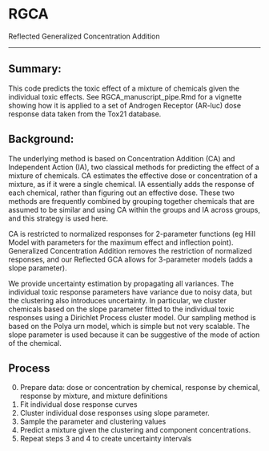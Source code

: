 # RGCA
Reflected Generalized Concentration Addition

---
## Summary:  
This code predicts the toxic effect of a mixture of chemicals given the individual toxic effects.  See RGCA_manuscript_pipe.Rmd for a vignette showing how it is applied to a set of Androgen Receptor (AR-luc) dose response data taken from the Tox21 database.

## Background:  
The underlying method is based on Concentration Addition (CA) and Independent Action (IA), two classical methods for predicting the effect of a mixture of chemicals.  CA estimates the effective dose or concentration of a mixture, as if it were a single chemical.  IA essentially adds the response of each chemical, rather than figuring out an effective dose.  These two methods are frequently combined by grouping together chemicals that are assumed to be similar and using CA within the groups and IA across groups, and this strategy is used here.

CA is restricted to normalized responses for 2-parameter functions (eg Hill Model with parameters for the maximum effect and inflection point).  Generalized Concentration Addition removes the restriction of normalized responses, and our Reflected GCA allows for 3-parameter models (adds a slope parameter). 

We provide uncertainty estimation by propagating all variances.  The individual toxic response parameters have variance due to noisy data, but the clustering also introduces uncertainty.  In particular, we cluster chemicals based on the slope parameter fitted to the individual toxic responses using a Dirichlet Process cluster model.  Our sampling method is based on the Polya urn model, which is simple but not very scalable.  The slope parameter is used because it can be suggestive of the mode of action of the chemical.

## Process
0. Prepare data:  dose or concentration by chemical, response by chemical, response by mixture, and mixture definitions
1. Fit individual dose response curves
2. Cluster individual dose responses using slope parameter.
3. Sample the parameter and clustering values
3. Predict a mixture given the clustering and component concentrations.
4.  Repeat steps 3 and 4 to create uncertainty intervals
